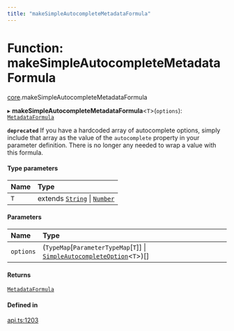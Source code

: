 ```yaml
---
title: "makeSimpleAutocompleteMetadataFormula"
---
```

# Function: makeSimpleAutocompleteMetadataFormula

[core](../modules/core.md).makeSimpleAutocompleteMetadataFormula

▸ **makeSimpleAutocompleteMetadataFormula**<`T`\>(`options`): [`MetadataFormula`](../types/core.MetadataFormula.md)

**`deprecated`** If you have a hardcoded array of autocomplete options, simply include that array
as the value of the `autocomplete` property in your parameter definition. There is no longer
any needed to wrap a value with this formula.

#### Type parameters

| Name | Type |
| :------ | :------ |
| `T` | extends [`String`](../enums/core.ParameterType.md#string) \| [`Number`](../enums/core.ParameterType.md#number) |

#### Parameters

| Name | Type |
| :------ | :------ |
| `options` | (`TypeMap`[`ParameterTypeMap`[`T`]] \| [`SimpleAutocompleteOption`](../interfaces/core.SimpleAutocompleteOption.md)<`T`\>)[] |

#### Returns

[`MetadataFormula`](../types/core.MetadataFormula.md)

#### Defined in

[api.ts:1203](https://github.com/coda/packs-sdk/blob/main/api.ts#L1203)
